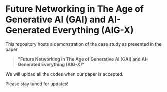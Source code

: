 # Future Networking in The Age of Generative AI (GAI) and AI-Generated Everything (AIG-X)

This repository hosts a demonstration of the case study as presented in the paper

> **"Future Networking in The Age of Generative AI (GAI) and AI-Generated Everything (AIG-X)"**

We will upload all the codes when our paper is accepted.

Please stay tuned for updates!
